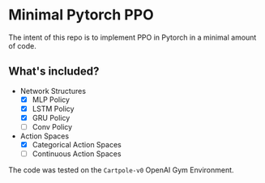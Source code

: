 # Minimal Pytorch PPO

The intent of this repo is to implement PPO in Pytorch in a minimal amount of code.

## What's included?

- Network Structures
  - [x] MLP Policy
  - [x] LSTM Policy
  - [x] GRU Policy
  - [ ] Conv Policy
- Action Spaces
  - [x] Categorical Action Spaces
  - [ ] Continuous Action Spaces

The code was tested on the `Cartpole-v0` OpenAI Gym Environment.

